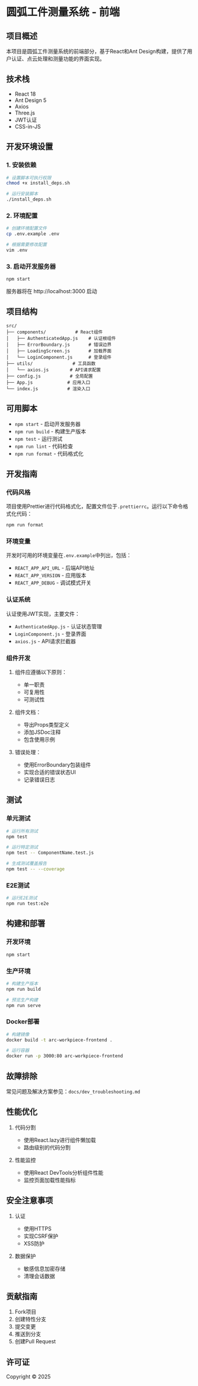 # 圆弧工件测量系统 - 前端

## 项目概述

本项目是圆弧工件测量系统的前端部分，基于React和Ant Design构建，提供了用户认证、点云处理和测量功能的界面实现。

## 技术栈

- React 18
- Ant Design 5
- Axios
- Three.js
- JWT认证
- CSS-in-JS

## 开发环境设置

### 1. 安装依赖

```bash
# 设置脚本可执行权限
chmod +x install_deps.sh

# 运行安装脚本
./install_deps.sh
```

### 2. 环境配置

```bash
# 创建环境配置文件
cp .env.example .env

# 根据需要修改配置
vim .env
```

### 3. 启动开发服务器

```bash
npm start
```

服务器将在 http://localhost:3000 启动

## 项目结构

```
src/
├── components/           # React组件
│   ├── AuthenticatedApp.js    # 认证根组件
│   ├── ErrorBoundary.js       # 错误边界
│   ├── LoadingScreen.js       # 加载界面
│   └── LoginComponent.js      # 登录组件
├── utils/               # 工具函数
│   └── axios.js        # API请求配置
├── config.js           # 全局配置
├── App.js             # 应用入口
└── index.js           # 渲染入口
```

## 可用脚本

- `npm start` - 启动开发服务器
- `npm run build` - 构建生产版本
- `npm test` - 运行测试
- `npm run lint` - 代码检查
- `npm run format` - 代码格式化

## 开发指南

### 代码风格

项目使用Prettier进行代码格式化，配置文件位于`.prettierrc`。运行以下命令格式化代码：

```bash
npm run format
```

### 环境变量

开发时可用的环境变量在`.env.example`中列出，包括：

- `REACT_APP_API_URL` - 后端API地址
- `REACT_APP_VERSION` - 应用版本
- `REACT_APP_DEBUG` - 调试模式开关

### 认证系统

认证使用JWT实现，主要文件：
- `AuthenticatedApp.js` - 认证状态管理
- `LoginComponent.js` - 登录界面
- `axios.js` - API请求拦截器

### 组件开发

1. 组件应遵循以下原则：
   - 单一职责
   - 可复用性
   - 可测试性

2. 组件文档：
   - 导出Props类型定义
   - 添加JSDoc注释
   - 包含使用示例

3. 错误处理：
   - 使用ErrorBoundary包装组件
   - 实现合适的错误状态UI
   - 记录错误日志

## 测试

### 单元测试

```bash
# 运行所有测试
npm test

# 运行特定测试
npm test -- ComponentName.test.js

# 生成测试覆盖报告
npm test -- --coverage
```

### E2E测试

```bash
# 运行E2E测试
npm run test:e2e
```

## 构建和部署

### 开发环境

```bash
npm start
```

### 生产环境

```bash
# 构建生产版本
npm run build

# 预览生产构建
npm run serve
```

### Docker部署

```bash
# 构建镜像
docker build -t arc-workpiece-frontend .

# 运行容器
docker run -p 3000:80 arc-workpiece-frontend
```

## 故障排除

常见问题及解决方案参见：`docs/dev_troubleshooting.md`

## 性能优化

1. 代码分割
   - 使用React.lazy进行组件懒加载
   - 路由级别的代码分割

2. 性能监控
   - 使用React DevTools分析组件性能
   - 监控页面加载性能指标

## 安全注意事项

1. 认证
   - 使用HTTPS
   - 实现CSRF保护
   - XSS防护

2. 数据保护
   - 敏感信息加密存储
   - 清理会话数据

## 贡献指南

1. Fork项目
2. 创建特性分支
3. 提交变更
4. 推送到分支
5. 创建Pull Request

## 许可证

Copyright © 2025
